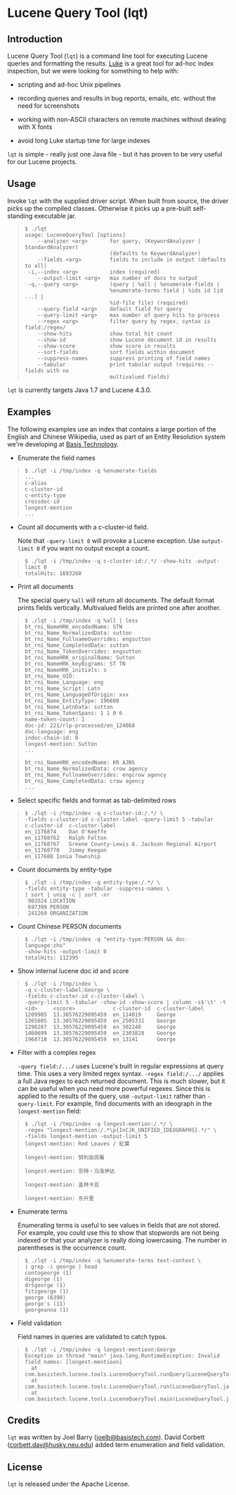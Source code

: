Lucene Query Tool (lqt)
=======================

Introduction
------------

Lucene Query Tool (`lqt`) is a command line tool for executing Lucene
queries and formatting the results.
[Luke](https://code.google.com/p/luke/) is a great tool for ad-hoc
index inspection, but we were looking for something to help with:

* scripting and ad-hoc Unix pipelines

* recording queries and results in bug reports, emails, etc. without
  the need for screenshots

* working with non-ASCII characters on remote machines without dealing
  with X fonts

* avoid long Luke startup time for large indexes

`lqt` is simple - really just one Java file - but it has proven to be
very useful for our Lucene projects.

Usage
-----

Invoke `lqt` with the supplied driver script.  When built from source,
the driver picks up the compiled classes.  Otherwise it picks up a
pre-built self-standing executable jar.

>     $ ./lqt
>     usage: LuceneQueryTool [options]
>         --analyzer <arg>       for query, (KeywordAnalyzer | StandardAnalyzer)
>                                (defaults to KeywordAnalyzer)
>         --fields <arg>         fields to include in output (defaults to all)
>      -i,--index <arg>          index (required)
>         --output-limit <arg>   max number of docs to output
>      -q,--query <arg>          (query | %all | %enumerate-fields |
>                                %enumerate-terms field | %ids id [id ...] |
>                                %id-file file) (required)
>         --query-field <arg>    default field for query
>         --query-limit <arg>    max number of query hits to process
>         --regex <arg>          filter query by regex, syntax is field:/regex/
>         --show-hits            show total hit count
>         --show-id              show Lucene document id in results
>         --show-score           show score in results
>         --sort-fields          sort fields within document
>         --suppress-names       suppress printing of field names
>         --tabular              print tabular output (requires --fields with no
>                                multivalued fields)

`lqt` is currently targets Java 1.7 and Lucene 4.3.0.

Examples
--------

The following examples use an index that contains a large portion of
the English and Chinese Wikipedia, used as part of an Entity
Resolution system we're developing at [Basis
Technology](http://www.basistech.com/).

* Enumerate the field names

>     $ ./lqt -i /tmp/index -q %enumerate-fields
>     ...
>     c-alias
>     c-cluster-id
>     c-entity-type
>     crossdoc-id
>     longest-mention
>     ...

* Count all documents with a c-cluster-id field.

  Note that `-query-limit 0` will provoke a Lucene exception.  Use
  `output-limit 0` if you want no output except a count.

>     $ ./lqt -i /tmp/index -q c-cluster-id:/.*/ -show-hits -output-limit 0
>     totalHits: 1693260

* Print all documents

  The special query `%all` will return all documents.  The default
  format prints fields vertically.  Multivalued fields are printed one
  after another.

>     $ ./lqt -i /tmp/index -q %all | less
>     bt_rni_NameHRK_encodedName: STN
>     bt_rni_Name_NormalizedData: sutton
>     bt_rni_Name_FullnameOverrides: engsutton
>     bt_rni_Name_CompletedData: sutton
>     bt_rni_Name_TokenOverrides: engsutton
>     bt_rni_NameHRK_originalName: Sutton
>     bt_rni_NameHRK_keyBigrams: ST TN
>     bt_rni_NameHRK_initials: s
>     bt_rni_Name_UID:
>     bt_rni_Name_Language: eng
>     bt_rni_Name_Script: Latn
>     bt_rni_Name_LanguageOfOrigin: xxx
>     bt_rni_Name_EntityType: 196608
>     bt_rni_Name_LatnData: sutton
>     bt_rni_Name_TokenSpans: 1 1 0 6
>     name-token-count: 1
>     doc-id: 221/rlp-processed/en_124868
>     doc-language: eng
>     indoc-chain-id: 0
>     longest-mention: Sutton
>     ...
>     
>     bt_rni_NameHRK_encodedName: KR AJNS
>     bt_rni_Name_NormalizedData: crow agency
>     bt_rni_Name_FullnameOverrides: engcrow agency
>     bt_rni_Name_CompletedData: crow agency
>     ...

* Select specific fields and format as tab-delimited rows

>     $ ./lqt -i /tmp/index -q c-cluster-id:/.*/ \
>     -fields c-cluster-id c-cluster-label -query-limit 5 -tabular
>     c-cluster-id	c-cluster-label
>     en_1176874	Dan O'Keeffe
>     en_11768762	Ralph Felton
>     en_11768767	Greene County-Lewis A. Jackson Regional Airport
>     en_11768770	Jimmy Keegan
>     en_117688	Ionia Township

* Count documents by entity-type

>     $ ./lqt -i /tmp/index -q entity-type:/.*/ \
>     -fields entity-type -tabular -suppress-names \
>     | sort | uniq -c | sort -nr
>      903524 LOCATION
>      697399 PERSON
>      241269 ORGANIZATION

* Count Chinese PERSON documents

>     $ ./lqt -i /tmp/index -q "entity-type:PERSON && doc-language:zho"
>     -show-hits -output-limit 0
>     totalHits: 112395

* Show internal lucene doc id and score

>     $ ./lqt -i /tmp/index \
>     -q c-cluster-label:George \
>     -fields c-cluster-id c-cluster-label \
>     -query-limit 5 -tabular -show-id -show-score | column -s$'\t' -t
>     <id>     <score>            c-cluster-id  c-cluster-label
>     1209985  13.30576229095459  en_114019     George
>     1265605  13.30576229095459  en_2505331    George
>     1290287  13.30576229095459  en_302240     George
>     1460699  13.30576229095459  en_2303828    George
>     1960718  13.30576229095459  en_13141      George

* Filter with a complex regex

  `-query field:/.../` uses Lucene's built in regular expressions at
  query time.  This uses a very limited regex syntax.  `-regex
  field:/.../` applies a full Java regex to each returned document.
  This is much slower, but it can be useful when you need more
  powerful regexes.  Since this is applied to the results of the
  query, use `-output-limit` rather than `-query-limit`. For example,
  find documents with an ideograph in the `longest-mention` field:

>     $ ./lqt -i /tmp/index -q longest-mention:/.*/ \
>     -regex "longest-mention:/.*\p{InCJK_UNIFIED_IDEOGRAPHS}.*/" \
>     -fields longest-mention -output-limit 5
>     longest-mention: Red Leaves / 紅葉
>     
>     longest-mention: 努利虫疠霉
>     
>     longest-mention: 京特・马洛伊达
>     
>     longest-mention: 盖林卡亚
>     
>     longest-mention: 东升里

* Enumerate terms

  Enumerating terms is useful to see values in fields that are not
  stored.  For example, you could use this to show that stopwords are
  not being indexed or that your analyzer is really doing lowercasing.
  The number in parentheses is the occurrence count.

>     $ ./lqt -i /tmp/index -q %enumerate-terms text-context \
>     | grep -i george | head
>     contogeorge (1)
>     digeorge (1)
>     dršgeorge (1)
>     fitzgeorge (1)
>     george (6390)
>     george's (11)
>     georgeanna (1)

* Field validation

  Field names in queries are validated to catch typos.

>     $ ./lqt -i /tmp/index -q longest-mentioon:George
>     Exception in thread "main" java.lang.RuntimeException: Invalid field names: [longest-mentioon]
>     	at com.basistech.lucene.tools.LuceneQueryTool.runQuery(LuceneQueryTool.java:313)
>     	at com.basistech.lucene.tools.LuceneQueryTool.run(LuceneQueryTool.java:245)
>     	at com.basistech.lucene.tools.LuceneQueryTool.main(LuceneQueryTool.java:597)

Credits
-------

`lqt` was written by Joel Barry (joelb@basistech.com).  David Corbett
(corbett.dav@husky.neu.edu) added term enumeration and field
validation.

License
-------

`lqt` is released under the Apache License.
